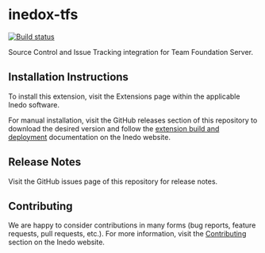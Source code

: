# inedox-tfs

[![Build status](https://buildmaster.inedo.com/api/ci-badges/image?API_Key=badges&$ApplicationId=11)](https://buildmaster.inedo.com/api/ci-badges/link?API_Key=badges&$ApplicationId=11)

Source Control and Issue Tracking integration for Team Foundation Server.

## Installation Instructions

To install this extension, visit the Extensions page within the applicable Inedo software.

For manual installation, visit the GitHub releases section of this repository to download the desired version and follow the [extension build and deployment](https://inedo.com/support/documentation/various/inedo-sdk/creating#building-deploying) documentation on the Inedo website.

## Release Notes

Visit the GitHub issues page of this repository for release notes.

## Contributing

We are happy to consider contributions in many forms (bug reports, feature requests, pull requests, etc.). For more information, visit the [Contributing](https://inedo.com/open/contributing) section on the Inedo website.
